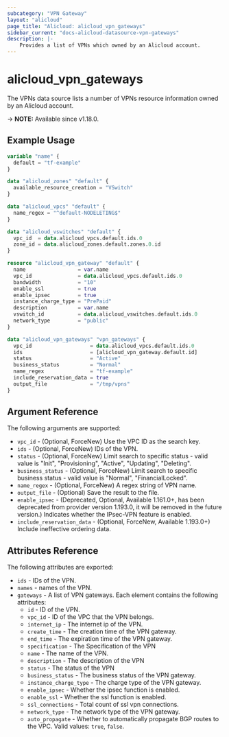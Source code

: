 ```yaml
---
subcategory: "VPN Gateway"
layout: "alicloud"
page_title: "Alicloud: alicloud_vpn_gateways"
sidebar_current: "docs-alicloud-datasource-vpn-gateways"
description: |-
    Provides a list of VPNs which owned by an Alicloud account.
---
```


# alicloud_vpn_gateways

The VPNs data source lists a number of VPNs resource information owned by an Alicloud account.

-> **NOTE:** Available since v1.18.0.

## Example Usage

```terraform
variable "name" {
  default = "tf-example"
}

data "alicloud_zones" "default" {
  available_resource_creation = "VSwitch"
}

data "alicloud_vpcs" "default" {
  name_regex = "^default-NODELETING$"
}

data "alicloud_vswitches" "default" {
  vpc_id  = data.alicloud_vpcs.default.ids.0
  zone_id = data.alicloud_zones.default.zones.0.id
}

resource "alicloud_vpn_gateway" "default" {
  name                 = var.name
  vpc_id               = data.alicloud_vpcs.default.ids.0
  bandwidth            = "10"
  enable_ssl           = true
  enable_ipsec         = true
  instance_charge_type = "PrePaid"
  description          = var.name
  vswitch_id           = data.alicloud_vswitches.default.ids.0
  network_type         = "public"
}

data "alicloud_vpn_gateways" "vpn_gateways" {
  vpc_id                   = data.alicloud_vpcs.default.ids.0
  ids                      = [alicloud_vpn_gateway.default.id]
  status                   = "Active"
  business_status          = "Normal"
  name_regex               = "tf-example"
  include_reservation_data = true
  output_file              = "/tmp/vpns"
}
```

## Argument Reference

The following arguments are supported:

* `vpc_id` - (Optional, ForceNew) Use the VPC ID as the search key.
* `ids` - (Optional, ForceNew) IDs of the VPN.
* `status` - (Optional, ForceNew) Limit search to specific status - valid value is "Init", "Provisioning", "Active", "Updating", "Deleting".
* `business_status` - (Optional, ForceNew) Limit search to specific business status - valid value is "Normal", "FinancialLocked".
* `name_regex` - (Optional, ForceNew) A regex string of VPN name.
* `output_file` - (Optional) Save the result to the file.
* `enable_ipsec` - (Deprecated, Optional, Available 1.161.0+, has been deprecated from provider version 1.193.0, it will be removed in the future version.) Indicates whether the IPsec-VPN feature is enabled.
* `include_reservation_data` - (Optional, ForceNew, Available 1.193.0+) Include ineffective ordering data.

## Attributes Reference

The following attributes are exported:

* `ids` - IDs of the VPN.
* `names` - names of the VPN.
* `gateways` - A list of VPN gateways. Each element contains the following attributes:
  * `id` - ID of the VPN.
  * `vpc_id` - ID of the VPC that the VPN belongs.
  * `internet_ip` - The internet ip of the VPN.
  * `create_time` - The creation time of the VPN gateway.
  * `end_time` - The expiration time of the VPN gateway.
  * `specification` - The Specification of the VPN
  * `name` - The name of the VPN.
  * `description` - The description of the VPN
  * `status` - The status of the VPN
  * `business_status` - The business status of the VPN gateway.
  * `instance_charge_type` - The charge type of the VPN gateway.
  * `enable_ipsec` - Whether the ipsec function is enabled.
  * `enable_ssl` - Whether the ssl function is enabled.
  * `ssl_connections` - Total count of ssl vpn connections.
  * `network_type` - The network type of the VPN gateway.
  * `auto_propagate` - Whether to automatically propagate BGP routes to the VPC. Valid values: `true`, `false`.
